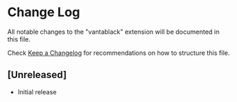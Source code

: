 # Change Log

All notable changes to the "vantablack" extension will be documented in this file.

Check [Keep a Changelog](http://keepachangelog.com/) for recommendations on how to structure this file.

## [Unreleased]

- Initial release
